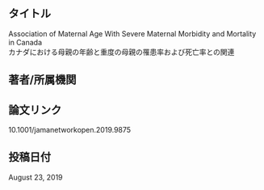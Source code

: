 ## タイトル
Association of Maternal Age With Severe Maternal Morbidity and Mortality in Canada  
カナダにおける母親の年齢と重度の母親の罹患率および死亡率との関連

## 著者/所属機関

## 論文リンク
10.1001/jamanetworkopen.2019.9875

## 投稿日付
August 23, 2019
